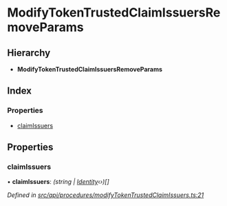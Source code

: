 # ModifyTokenTrustedClaimIssuersRemoveParams

## Hierarchy

* **ModifyTokenTrustedClaimIssuersRemoveParams**

## Index

### Properties

* [claimIssuers](modifytokentrustedclaimissuersremoveparams.md#claimissuers)

## Properties

### claimIssuers

• **claimIssuers**: _\(string \|_ [_Identity_](../classes/identity.md)_‹›\)\[\]_

_Defined in_ [_src/api/procedures/modifyTokenTrustedClaimIssuers.ts:21_](https://github.com/PolymathNetwork/polymesh-sdk/blob/1221e467/src/api/procedures/modifyTokenTrustedClaimIssuers.ts#L21)

